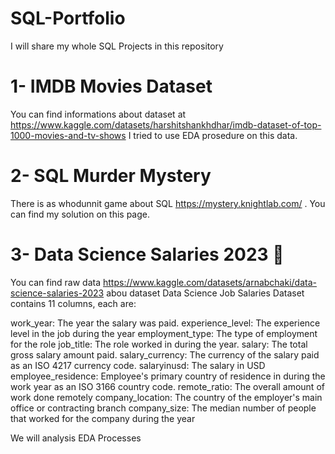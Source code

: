 # SQL-Portfolio
I will share my whole SQL Projects in this repository
  # 1-  IMDB Movies Dataset
  You can find informations about dataset at https://www.kaggle.com/datasets/harshitshankhdhar/imdb-dataset-of-top-1000-movies-and-tv-shows
  I tried to use EDA prosedure on this data.
#   2-  SQL Murder Mystery
There is as whodunnit game about SQL https://mystery.knightlab.com/ . You can find my solution on this page.
#   3- Data Science Salaries 2023 💸
You can find raw data https://www.kaggle.com/datasets/arnabchaki/data-science-salaries-2023
abou dataset
Data Science Job Salaries Dataset contains 11 columns, each are:

work_year: The year the salary was paid.
experience_level: The experience level in the job during the year
employment_type: The type of employment for the role
job_title: The role worked in during the year.
salary: The total gross salary amount paid.
salary_currency: The currency of the salary paid as an ISO 4217 currency code.
salaryinusd: The salary in USD
employee_residence: Employee's primary country of residence in during the work year as an ISO 3166 country code.
remote_ratio: The overall amount of work done remotely
company_location: The country of the employer's main office or contracting branch
company_size: The median number of people that worked for the company during the year

We will analysis EDA Processes
